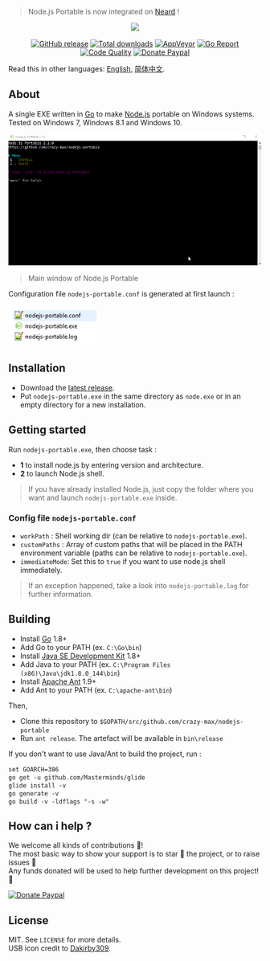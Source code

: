 > Node.js Portable is now integrated on [Neard](http://neard.io) !

<p align="center"><a href="https://github.com/crazy-max/nodejs-portable" target="_blank"><img width="100" src="https://github.com/crazy-max/nodejs-portable/blob/master/res/logo.png"></a></p>

<p align="center">
  <a href="https://github.com/crazy-max/nodejs-portable/releases/latest"><img src="https://img.shields.io/github/release/crazy-max/nodejs-portable.svg?style=flat-square" alt="GitHub release"></a>
  <a href="https://github.com/crazy-max/nodejs-portable/releases/latest"><img src="https://img.shields.io/github/downloads/crazy-max/nodejs-portable/total.svg?style=flat-square" alt="Total downloads"></a>
  <a href="https://ci.appveyor.com/project/crazy-max/nodejs-portable"><img src="https://img.shields.io/appveyor/ci/crazy-max/nodejs-portable.svg?style=flat-square" alt="AppVeyor"></a>
  <a href="https://goreportcard.com/report/github.com/crazy-max/nodejs-portable"><img src="https://goreportcard.com/badge/github.com/crazy-max/nodejs-portable?style=flat-square" alt="Go Report"></a>
  <a href="https://www.codacy.com/app/crazy-max/nodejs-portable"><img src="https://img.shields.io/codacy/grade/03ea4cd8c645497aba77b5e462b5118c.svg?style=flat-square" alt="Code Quality"></a>
  <a href="https://www.paypal.com/cgi-bin/webscr?cmd=_s-xclick&hosted_button_id=QEEZEYZ6QTKGU"><img src="https://img.shields.io/badge/donate-paypal-7057ff.svg?style=flat-square" alt="Donate Paypal"></a>
</p>

Read this in other languages: [English](README.md), [简体中文](README.zh-cn.md).

## About

A single EXE written in [Go](https://golang.org/) to make [Node.js](http://nodejs.org/) portable on Windows systems.<br />
Tested on Windows 7, Windows 8.1 and Windows 10.

![](res/screenshots/main-20170915.gif)
> Main window of Node.js Portable

Configuration file `nodejs-portable.conf` is generated at first launch :

![](res/screenshots/files-20170826.png)

## Installation

* Download the [latest release](https://github.com/crazy-max/nodejs-portable/releases/latest).
* Put `nodejs-portable.exe` in the same directory as `node.exe` or in an empty directory for a new installation.

## Getting started

Run `nodejs-portable.exe`, then choose task :
* **1** to install node.js by entering version and architecture.
* **2** to launch Node.js shell.

> If you have already installed Node.js, just copy the folder where you want and launch `nodejs-portable.exe` inside.

### Config file `nodejs-portable.conf`

* `workPath` : Shell working dir (can be relative to `nodejs-portable.exe`).
* `customPaths` : Array of custom paths that will be placed in the PATH environment variable (paths can be relative to `nodejs-portable.exe`).
* `immediateMode`: Set this to `true` if you want to use node.js shell immediately.

> If an exception happened, take a look into `nodejs-portable.log` for further information.

## Building

* Install [Go](https://golang.org/dl/) 1.8+
* Add Go to your PATH (ex. `C:\Go\bin`)
* Install [Java SE Development Kit](http://www.oracle.com/technetwork/java/javase/downloads/jdk8-downloads-2133151.html) 1.8+
* Add Java to your PATH (ex. `C:\Program Files (x86)\Java\jdk1.8.0_144\bin`)
* Install [Apache Ant](http://ant.apache.org/bindownload.cgi) 1.9+
* Add Ant to your PATH (ex. `C:\apache-ant\bin`)

Then,

* Clone this repository to `$GOPATH/src/github.com/crazy-max/nodejs-portable`
* Run `ant release`. The artefact will be available in `bin\release`

If you don't want to use Java/Ant to build the project, run :

```
set GOARCH=386
go get -u github.com/Masterminds/glide
glide install -v
go generate -v
go build -v -ldflags "-s -w"
```

## How can i help ?

We welcome all kinds of contributions :raised_hands:!<br />
The most basic way to show your support is to star :star2: the project, or to raise issues :speech_balloon:<br />
Any funds donated will be used to help further development on this project! :gift_heart:

[![Donate Paypal](https://raw.githubusercontent.com/crazy-max/nodejs-portable/master/res/paypal.png)](https://www.paypal.com/cgi-bin/webscr?cmd=_s-xclick&hosted_button_id=QEEZEYZ6QTKGU)

## License

MIT. See `LICENSE` for more details.<br />
USB icon credit to [Dakirby309](http://dakirby309.deviantart.com/).
